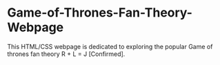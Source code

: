 # Game-of-Thrones-Fan-Theory-Webpage
This HTML/CSS webpage is dedicated to exploring the popular Game of thrones fan theory R + L = J [Confirmed].
